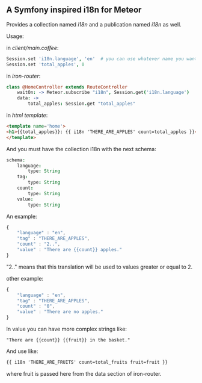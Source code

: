 A Symfony inspired i18n for Meteor
----------------------------------

Provides a collection named *i18n* and a publication named *i18n* as well.

Usage:

in *client/main.coffee*:

```coffee
Session.set 'i18n.language', 'en'  # you can use whatever name you want
Session.set 'total_apples', 0
```

in *iron-router*:

```coffee
class @HomeController extends RouteController
    waitOn: -> Meteor.subscribe "i18n", Session.get('i18n.language')
    data: ->
        total_apples: Session.get "total_apples"
```

in *html template*:

```html
<template name='home'>
<h1>{{total_apples}}: {{ i18n 'THERE_ARE_APPLES' count=total_apples }}</h1>
</template>
```

And you must have the collection i18n with the next schema:

```coffee
schema:
    language:
        type: String
    tag:
        type: String
    count:
        type: String
    value:
        type: String
```

An example:

```javascript
{
    "language" : "en",
    "tag" : "THERE_ARE_APPLES",
    "count" : "2..",
    "value" : "There are {{count}} apples."
}
```

"2.." means that this translation will be used to values greater or equal to 2.

other example:

```javascript
{
    "language" : "en",
    "tag" : "THERE_ARE_APPLES",
    "count" : "0",
    "value" : "There are no apples."
}
```

In value you can have more complex strings like:

```
"There are {{count}} {{fruit}} in the basket."
```

And use like:

```html
{{ i18n 'THERE_ARE_FRUITS' count=total_fruits fruit=fruit }}
```

where fruit is passed here from the data section of iron-router.